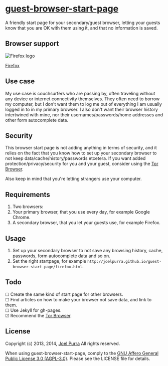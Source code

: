 # [guest-browser-start-page](https://github.com/joelpurra/guest-browser-start-page)

A friendly start page for your secondary/guest browser, letting your guests know that you are OK with them using it, and that no information is saved.



## Browser support

![Firefox logo](http://joelpurra.github.io/guest-browser-start-page/firefox_logo.jpg)

[Firefox](http://joelpurra.github.io/guest-browser-start-page/firefox.html)



## Use case

My use case is couchsurfers who are passing by, often traveling without any device or internet connectivity themselves. They often need to borrow my computer, but I don't want them to log me out of everything I am usually logged in to in my primary browser. I also don't want their browser history intertwined with mine, nor their usernames/passwords/home addresses and other form autocomplete data.



## Security

This browser start page is not adding anything in terms of security, and it relies on the fact that you know how to set up your secondary browser to not keep data/cache/history/passwords etcetera. If you want added protection/privacy/security for you and your guest, consider using the [Tor Browser](https://www.torproject.org/projects/torbrowser.html).

Also keep in mind that you're letting strangers use your computer.



## Requirements

1. Two browsers:
  1. Your primary browser, that you use every day, for example Google Chrome.
  1. A secondary browser, that you let your guests use, for example Firefox.



## Usage

1. Set up your secondary browser to not save any browsing history, cache, passwords, form autocomplete data and so on.
1. Set the right startpage, for example `http://joelpurra.github.io/guest-browser-start-page/firefox.html`.



## Todo

&#9744; Create the same kind of start page for other browsers.  
&#9744; Find articles on how to make your browser not save data, and link to them.  
&#9744; Use Jekyll for gh-pages.  
&#9745; Recommend the [Tor Browser](https://www.torproject.org/projects/torbrowser.html).  



## License

Copyright (c) 2013, 2014, [Joel Purra](http://joelpurra.com/) All rights reserved.

When using guest-browser-start-page, comply to the [GNU Affero General Public License 3.0 (AGPL-3.0)](https://en.wikipedia.org/wiki/Affero_General_Public_License). Please see the LICENSE file for details.
